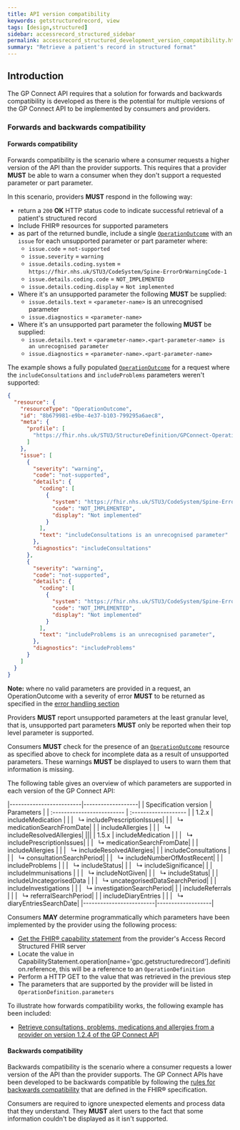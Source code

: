 ```yaml
---
title: API version compatibility
keywords: getstructuredrecord, view
tags: [design,structured]
sidebar: accessrecord_structured_sidebar
permalink: accessrecord_structured_development_version_compatibility.html
summary: "Retrieve a patient's record in structured format"
---
```


## Introduction ##

The GP Connect API requires that a solution for forwards and backwards compatibility is developed as there is the potential for multiple versions of the GP Connect API to be implemented by consumers and providers.

### Forwards and backwards compatibility ###

#### Forwards compatibility ####

Forwards compatibility is the scenario where a consumer requests a higher version of the API than the provider supports. This requires that a provider **MUST** be able to warn a consumer when they don't support a requested parameter or part parameter.

In this scenario, providers **MUST** respond in the following way:

- return a `200` **OK** HTTP status code to indicate successful retrieval of a patient's structured record
- Include FHIR&reg; resources for supported parameters
- as part of the returned bundle, include a single [`OperationOutcome`](https://simplifier.net/guide/gpconnect-data-model/Home/FHIR-Assets/All-assets/Profiles/Profile--GPConnect-OperationOutcome-1?version=current) with an `issue` for each unsupported parameter or part parameter where:
  - `issue.code` = `not-supported`
  - `issue.severity` = `warning`
  - `issue.details.coding.system` = `https://fhir.nhs.uk/STU3/CodeSystem/Spine-ErrorOrWarningCode-1`
  - `issue.details.coding.code` = `NOT_IMPLEMENTED`
  - `issue.details.coding.display` = `Not implemented`
- Where it's an unsupported parameter the following **MUST** be supplied:
  - `issue.details.text` = `<parameter-name>` is an unrecognised parameter
  - `issue.diagnostics` = `<parameter-name>`
- Where it's an unsupported part parameter the following **MUST** be supplied:
  - `issue.details.text` = `<parameter-name>.<part-parameter-name> is an unrecognised parameter`
  - `issue.diagnostics` = `<parameter-name>.<part-parameter-name>`

The example shows a fully populated [`OperationOutcome`](https://simplifier.net/guide/gpconnect-data-model/Home/FHIR-Assets/All-assets/Profiles/Profile--GPConnect-OperationOutcome-1?version=current) for a request where the `includeConsultations` and `includeProblems` parameters weren't supported:

```json
{
  "resource": {
    "resourceType": "OperationOutcome",
    "id": "8b679981-e9be-4e37-b103-799295a6aec8",
    "meta": {
      "profile": [
        "https://fhir.nhs.uk/STU3/StructureDefinition/GPConnect-OperationOutcome-1"
      ]
    },
    "issue": [
      {
        "severity": "warning",
        "code": "not-supported",
        "details": {
          "coding": [
            {
              "system": "https://fhir.nhs.uk/STU3/CodeSystem/Spine-ErrorOrWarningCode-1",
              "code": "NOT_IMPLEMENTED",
              "display": "Not implemented"
            }
          ],
          "text": "includeConsultations is an unrecognised parameter"
        },
        "diagnostics": "includeConsultations"
      },
      {
        "severity": "warning",
        "code": "not-supported",
        "details": {
          "coding": [
            {
              "system": "https://fhir.nhs.uk/STU3/CodeSystem/Spine-ErrorOrWarningCode-1",
              "code": "NOT_IMPLEMENTED",
              "display": "Not implemented"
            }
          ],
          "text": "includeProblems is an unrecognised parameter",
        },
        "diagnostics": "includeProblems"
      }
    ]
  }
}

```

<div markdown="span" class="alert alert-warning" role="alert">
 <i class="fa fa-warning"></i>
 <b>Note:</b> where no valid parameters are provided in a request, an OperationOutcome with a severity of error <b>MUST</b> to be returned as specified in the <a href="accessrecord_structured_development_retrieve_patient_record.html#error-handling">error handling section</a>
</div>

Providers **MUST** report unsupported parameters at the least granular level, that is, unsupported part parameters **MUST** only be reported when their top level parameter is supported.

Consumers **MUST** check for the presence of an [`OperationOutcome`](https://simplifier.net/guide/gpconnect-data-model/Home/FHIR-Assets/All-assets/Profiles/Profile--GPConnect-OperationOutcome-1?version=current) resource as specified above to check for incomplete data as a result of unsupported parameters. These warnings **MUST** be displayed to users to warn them that information is missing.

The following table gives an overview of which parameters are supported in each version of the GP Connect API:

|-------------------------|-------------------|
| Specification version | Parameters     |
| :------------------------- | :------------------- |
| 1.2.x       | includeMedication       |
|             | &nbsp;&nbsp;&#8627; includePrescriptionIssues|
|             | &nbsp;&nbsp;&#8627; medicationSearchFromDate|
|        | includeAllergies       |
|             | &nbsp;&nbsp;&#8627; includeResolvedAllergies|
|||
| 1.5.x       | includeMedication       |
|             | &nbsp;&nbsp;&#8627; includePrescriptionIssues|
|             | &nbsp;&nbsp;&#8627; medicationSearchFromDate|
|        | includeAllergies       |
|             | &nbsp;&nbsp;&#8627; includeResolvedAllergies|
|        | includeConsultations       |
|             | &nbsp;&nbsp;&#8627; consultationSearchPeriod|
|             | &nbsp;&nbsp;&#8627; includeNumberOfMostRecent|
|        | includeProblems       |
|             | &nbsp;&nbsp;&#8627; includeStatus|
|             | &nbsp;&nbsp;&#8627; includeSignificance|
|        | includeImmunisations       |
|             | &nbsp;&nbsp;&#8627; includeNotGiven|
|             | &nbsp;&nbsp;&#8627; includeStatus|
|        | includeUncategorisedData       |
|             | &nbsp;&nbsp;&#8627; uncategorisedDataSearchPeriod|
|        | includeInvestigations       |
|             | &nbsp;&nbsp;&#8627; investigationSearchPeriod|
|        | includeReferrals       |
|             | &nbsp;&nbsp;&#8627; referralSearchPeriod|
|        | includeDiaryEntries       |
|             | &nbsp;&nbsp;&#8627; diaryEntriesSearchDate|
 |-------------------------|-------------------|

Consumers **MAY** determine programmatically which parameters have been implemented by the provider using the following process:

- [Get the FHIR&reg; capability statement](accessrecord_structured_get_the_fhir_capability_statement.html) from the provider's Access Record Structured FHIR server
- Locate the value in CapabilityStatement.operation[name='gpc.getstructuredrecord'].definition.reference, this will be a reference to an `OperationDefinition`
- Perform a HTTP GET to the value that was retrieved in the previous step
- The parameters that are supported by the provider will be listed in `OperationDefinition.parameters`

To illustrate how forwards compatibility works, the following example has been included:

- [Retrieve consultations, problems, medications and allergies from a provider on version 1.2.4 of the GP Connect API](accessrecord_structured_development_fhir_examples_forwards_consultations.html)

#### Backwards compatibility ####

Backwards compatibility is the scenario where a consumer requests a lower version of the API than the provider supports. The GP Connect APIs have been developed to be backwards compatible by following the [rules for backwards compatibility](https://www.hl7.org/fhir/STU3/versions.html#b-compat) that are defined in the FHIR&reg; specification.

Consumers are required to ignore unexpected elements and process data that they understand. They **MUST** alert users to the fact that some information couldn't be displayed as it isn't supported.
